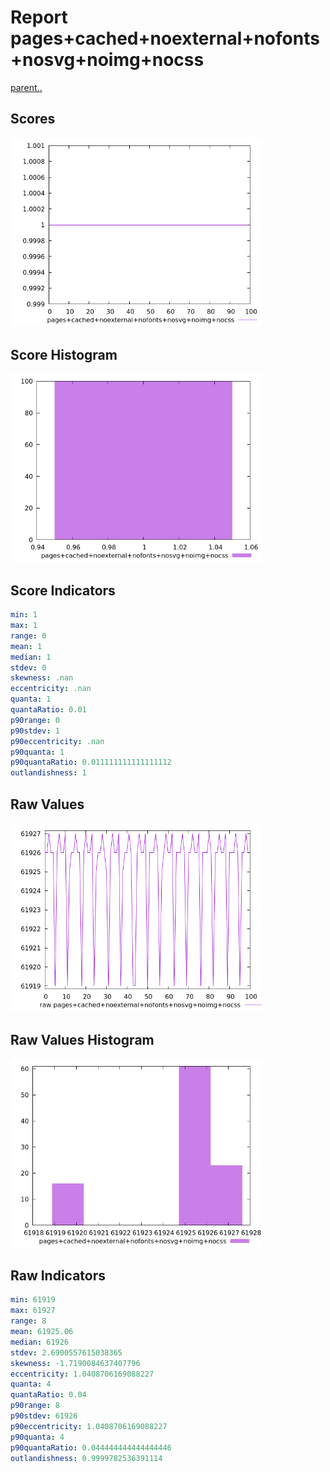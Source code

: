 # Report pages+cached+noexternal+nofonts+nosvg+noimg+nocss

[parent..](./..)  


## Scores

![score](./score.png)  

## Score Histogram

![hist](./hist.png)  

## Score Indicators

```yaml
min: 1
max: 1
range: 0
mean: 1
median: 1
stdev: 0
skewness: .nan
eccentricity: .nan
quanta: 1
quantaRatio: 0.01
p90range: 0
p90stdev: 1
p90eccentricity: .nan
p90quanta: 1
p90quantaRatio: 0.011111111111111112
outlandishness: 1

```

## Raw Values

![raw](./raw.png)  

## Raw Values Histogram

![raw hist](./raw_hist.png)  

## Raw Indicators

```yaml
min: 61919
max: 61927
range: 8
mean: 61925.06
median: 61926
stdev: 2.6900557615038365
skewness: -1.7190084637407796
eccentricity: 1.0408706169088227
quanta: 4
quantaRatio: 0.04
p90range: 8
p90stdev: 61926
p90eccentricity: 1.0408706169088227
p90quanta: 4
p90quantaRatio: 0.044444444444444446
outlandishness: 0.9999782536391114

```

<style>
  img {
    max-width: 80%;
  }
</style>
      
